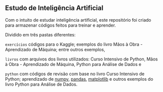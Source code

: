## Estudo de Inteligência Artificial

Com o intuito de estudar inteligência artificial, este repositório foi criado para armazenar códigos feitos para treinar e aprender.

Dividido em três pastas diferentes: 

`exercícios` códigos para o Kaggle; exemplos do livro Mãos à Obra - Aprendizado de Máquina; entre outros exemplos, 

`livros` com arquivos dos livros utilizados: Curso Intensivo de Python, Mãos à Obra - Aprendizado de Máquina, Python para Análise de Dados e 

`python` com códigos de revisão com base no livro Curso Intensivo de Python; aprendizado de [numpy](https://www.youtube.com/watch?v=9JUAPgtkKpI), [pandas](https://www.youtube.com/watch?v=vmEHCJofslg), [matplotlib](https://www.youtube.com/watch?v=3Xc3CA655Y4) e outros exemplos do livro Python para Análise de Dados.
